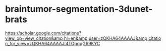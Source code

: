 # braintumor-segmentation-3dunet-brats
https://scholar.google.com/citations?view_op=view_citation&amp;hl=en&amp;user=zQKHA64AAAAJ&amp;citation_for_view=zQKHA64AAAAJ:4TOpqqG69KYC
